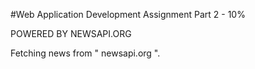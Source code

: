 ﻿#Web Application Development Assignment Part 2 - 10%
 
 POWERED BY NEWSAPI.ORG
 
 Fetching news from " newsapi.org ".


